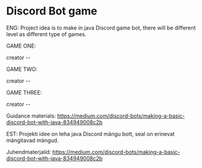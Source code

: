 #   Discord Bot game

ENG:
Project idea is to make in java Discord game bot, there will be different level as different type of games.

GAME ONE:

creator --

GAME TWO:

creator --

GAME THREE:

creator --


Guidance materials:
https://medium.com/discord-bots/making-a-basic-discord-bot-with-java-834949008c2b

EST:
Projekti idee on teha java Discord mängu bott, seal on erinevat mängitavad mängud.

Juhendmaterjalid:
https://medium.com/discord-bots/making-a-basic-discord-bot-with-java-834949008c2b
